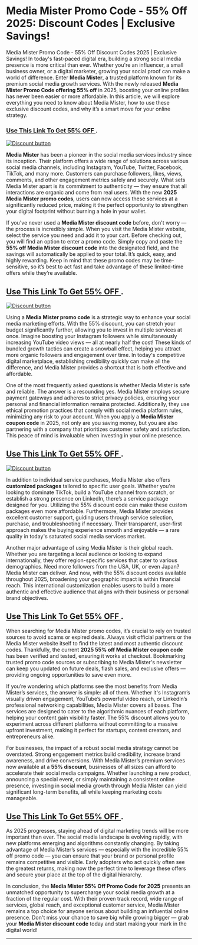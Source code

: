 # Media Mister Promo Code - 55% Off  2025: Discount Codes | Exclusive Savings!

 Media Mister Promo Code - 55% Off Discount Codes 2025 | Exclusive Savings!
In today's fast-paced digital era, building a strong social media presence is more critical than ever. Whether you're an influencer, a small business owner, or a digital marketer, growing your social proof can make a world of difference. Enter **Media Mister**, a trusted platform known for its premium social media growth services. With the newly released **Media Mister Promo Code offering 55% off** in 2025, boosting your online profiles has never been easier or more affordable. In this article, we will explore everything you need to know about Media Mister, how to use these exclusive discount codes, and why it’s a smart move for your online strategy.




### [Use This Link To Get 55% OFF ](https://www.mediamister.com/#67d7df86747e4).


[![Discount button](https://github.com/user-attachments/assets/1e5bfc4a-56dd-4e15-a1cb-5c42a79529f8)](https://www.mediamister.com/#67d7df86747e4)


**Media Mister** has been a pioneer in the social media services industry since its inception. Their platform offers a wide range of solutions across various social media channels, including Instagram, YouTube, Twitter, Facebook, TikTok, and many more. Customers can purchase followers, likes, views, comments, and other engagement metrics safely and securely. What sets Media Mister apart is its commitment to authenticity — they ensure that all interactions are organic and come from real users. With the new **2025 Media Mister promo codes**, users can now access these services at a significantly reduced price, making it the perfect opportunity to strengthen your digital footprint without burning a hole in your wallet.

If you've never used a **Media Mister discount code** before, don't worry — the process is incredibly simple. When you visit the Media Mister website, select the service you need and add it to your cart. Before checking out, you will find an option to enter a promo code. Simply copy and paste the **55% off Media Mister discount code** into the designated field, and the savings will automatically be applied to your total. It’s quick, easy, and highly rewarding. Keep in mind that these promo codes may be time-sensitive, so it’s best to act fast and take advantage of these limited-time offers while they’re available.
## [Use This Link To Get 55% OFF ](https://www.mediamister.com/#67d7df86747e4).


[![Discount button](https://github.com/user-attachments/assets/6b497236-a4ae-4f1d-b248-300d3adf1b92)](https://www.mediamister.com/#67d7df86747e4)

Using a **Media Mister promo code** is a strategic way to enhance your social media marketing efforts. With the 55% discount, you can stretch your budget significantly further, allowing you to invest in multiple services at once. Imagine boosting your Instagram followers while simultaneously increasing YouTube video views — all at nearly half the cost! These kinds of bundled growth tactics can create a snowball effect, helping you attract more organic followers and engagement over time. In today's competitive digital marketplace, establishing credibility quickly can make all the difference, and Media Mister provides a shortcut that is both effective and affordable.

One of the most frequently asked questions is whether Media Mister is safe and reliable. The answer is a resounding yes. Media Mister employs secure payment gateways and adheres to strict privacy policies, ensuring your personal and financial information remains protected. Additionally, they use ethical promotion practices that comply with social media platform rules, minimizing any risk to your account. When you apply a **Media Mister coupon code** in 2025, not only are you saving money, but you are also partnering with a company that prioritizes customer safety and satisfaction. This peace of mind is invaluable when investing in your online presence.
## [Use This Link To Get 55% OFF ](https://www.mediamister.com/#67d7df86747e4).


[![Discount button](https://github.com/user-attachments/assets/1e5bfc4a-56dd-4e15-a1cb-5c42a79529f8)](https://www.mediamister.com/#67d7df86747e4)

In addition to individual service purchases, Media Mister also offers **customized packages** tailored to specific user goals. Whether you're looking to dominate TikTok, build a YouTube channel from scratch, or establish a strong presence on LinkedIn, there’s a service package designed for you. Utilizing the 55% discount code can make these custom packages even more affordable. Furthermore, Media Mister provides excellent customer support, guiding users through service selection, purchase, and troubleshooting if necessary. Their transparent, user-first approach makes the buying experience smooth and enjoyable — a rare quality in today's saturated social media services market.

Another major advantage of using Media Mister is their global reach. Whether you are targeting a local audience or looking to expand internationally, they offer region-specific services that cater to various demographics. Need more followers from the USA, UK, or even Japan? Media Mister can deliver. And now, with the 55% discount codes available throughout 2025, broadening your geographic impact is within financial reach. This international customization enables users to build a more authentic and effective audience that aligns with their business or personal brand objectives.
## [Use This Link To Get 55% OFF ](https://www.mediamister.com/#67d7df86747e4).

When searching for Media Mister promo codes, it’s crucial to rely on trusted sources to avoid scams or expired deals. Always visit official partners or the Media Mister website itself to find the latest and most authentic discount codes. Thankfully, the current **2025 55% off Media Mister coupon code** has been verified and tested, ensuring it works at checkout. Bookmarking trusted promo code sources or subscribing to Media Mister's newsletter can keep you updated on future deals, flash sales, and exclusive offers — providing ongoing opportunities to save even more.

If you’re wondering which platforms see the most benefits from Media Mister’s services, the answer is simple: all of them. Whether it's Instagram’s visually driven engagement, YouTube’s powerful video reach, or LinkedIn’s professional networking capabilities, Media Mister covers all bases. The services are designed to cater to the algorithmic nuances of each platform, helping your content gain visibility faster. The 55% discount allows you to experiment across different platforms without committing to a massive upfront investment, making it perfect for startups, content creators, and entrepreneurs alike.

For businesses, the impact of a robust social media strategy cannot be overstated. Strong engagement metrics build credibility, increase brand awareness, and drive conversions. With Media Mister’s premium services now available at a **55% discount**, businesses of all sizes can afford to accelerate their social media campaigns. Whether launching a new product, announcing a special event, or simply maintaining a consistent online presence, investing in social media growth through Media Mister can yield significant long-term benefits, all while keeping marketing costs manageable.
## [Use This Link To Get 55% OFF ](https://www.mediamister.com/#67d7df86747e4).

As 2025 progresses, staying ahead of digital marketing trends will be more important than ever. The social media landscape is evolving rapidly, with new platforms emerging and algorithms constantly changing. By taking advantage of Media Mister’s services — especially with the incredible 55% off promo code — you can ensure that your brand or personal profile remains competitive and visible. Early adopters who act quickly often see the greatest returns, making now the perfect time to leverage these offers and secure your place at the top of the digital hierarchy.

In conclusion, the **Media Mister 55% Off Promo Code for 2025** presents an unmatched opportunity to supercharge your social media growth at a fraction of the regular cost. With their proven track record, wide range of services, global reach, and exceptional customer service, Media Mister remains a top choice for anyone serious about building an influential online presence. Don't miss your chance to save big while growing bigger — grab your **Media Mister discount code** today and start making your mark in the digital world!

---
